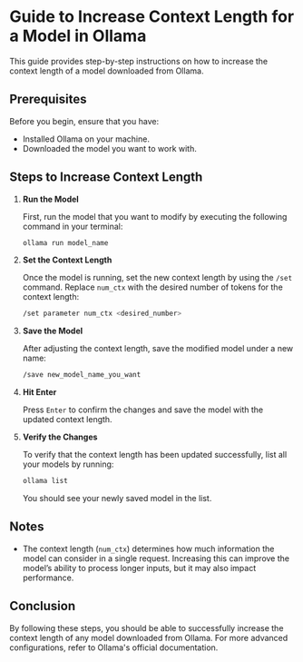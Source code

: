 # Guide to Increase Context Length for a Model in Ollama

This guide provides step-by-step instructions on how to increase the context length of a model downloaded from Ollama.

## Prerequisites

Before you begin, ensure that you have:

- Installed Ollama on your machine.
- Downloaded the model you want to work with.

## Steps to Increase Context Length

1. **Run the Model**

   First, run the model that you want to modify by executing the following command in your terminal:
   ```bash
   ollama run model_name
   ```

2. **Set the Context Length**

   Once the model is running, set the new context length by using the `/set` command. Replace `num_ctx` with the desired number of tokens for the context length:
   ```bash
   /set parameter num_ctx <desired_number>
   ```

3. **Save the Model**

   After adjusting the context length, save the modified model under a new name:
   ```bash
   /save new_model_name_you_want
   ```

4. **Hit Enter**

   Press `Enter` to confirm the changes and save the model with the updated context length.

5. **Verify the Changes**

   To verify that the context length has been updated successfully, list all your models by running:
   ```bash
   ollama list
   ```

   You should see your newly saved model in the list.

## Notes

- The context length (`num_ctx`) determines how much information the model can consider in a single request. Increasing this can improve the model’s ability to process longer inputs, but it may also impact performance.

## Conclusion

By following these steps, you should be able to successfully increase the context length of any model downloaded from Ollama. For more advanced configurations, refer to Ollama's official documentation.
